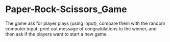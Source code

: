 # Paper-Rock-Scissors_Game
The game ask for player plays (using input),  compare them with the random computer input,  print out message of congratulations to the winner, and then ask if the players want to start a new game.
